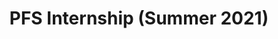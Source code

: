---
title: PFS Internship (Summer 2021)
publishDate: 2021-00-00
img: /assets/internship/internship-1.jpg
img_2: /assets/internship/internship-2.jpg
img_3: /assets/internship/internship-3.jpg
img_4: /assets/internship/internship-4.jpg

img_alt: An Image of Logan Whittens Lighting Design for His Summer Internship
img_2_alt: An Image of Logan Whittens Lighting Design for His Summer Internship
img_3_alt: An Image of Logan Whittens Lighting Design for His Summer Internship
img_4_alt: An Image of Logan Whittens Lighting Design for His Summer Internship
description: |
tags:
  - Lighting Designer
  - 6 Week Internship
  - Install Work
---